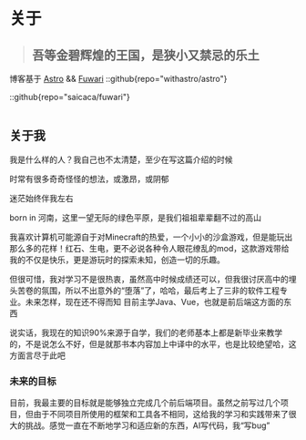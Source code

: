 # 关于

> ## 吾等金碧辉煌的王国，是狭小又禁忌的乐土
>

博客基于 [Astro](https://astro.build/) && [Fuwari](https://github.com/saicaca/fuwari)
::github{repo="withastro/astro"}

::github{repo="saicaca/fuwari"}

<!-- 分栏 -->
<div style="display: flex; justify-content: space-between;">

<div style="width: 48%;">

  </div>
<div style="width: 48%;">

</div>
</div>

## 关于我

我是什么样的人？我自己也不太清楚，至少在写这篇介绍的时候

时常有很多奇奇怪怪的想法，或激昂，或阴郁

迷茫始终伴我左右

born in 河南，这里一望无际的绿色平原，是我们祖祖辈辈翻不过的高山

我喜欢计算机可能源自于对Minecraft的热爱，一个小小的沙盒游戏，但是能玩出那么多的花样！红石、生电，更不必说各种令人眼花缭乱的mod，这款游戏带给我的不仅是快乐，更是游玩时的探索未知，创造一切的乐趣。

但很可惜，我对学习不是很热衷，虽然高中时候成绩还可以，但我很讨厌高中的埋头苦卷的氛围，所以不出意外的“堕落”了，哈哈，最后考上了三非的软件工程专业。未来怎样，现在还不得而知
目前主学Java、Vue，也就是前后端这方面的东西

说实话，我现在的知识90%来源于自学，我们的老师基本上都是新毕业来教学的，不是说怎么不好，但是就那书本内容加上中译中的水平，也是比较绝望哈，这方面言尽于此吧

### 未来的目标

目前，我最主要的目标就是能够独立完成几个前后端项目。虽然之前写过几个项目，但由于不同项目所使用的框架和工具各不相同，这给我的学习和实践带来了很大的挑战。感觉一直在不断地学习和适应新的东西，AI写代码，我“写bug”

<!-- 社交 -->
<!-- <link rel="stylesheet" href="https://cdnjs.cloudflare.com/ajax/libs/font-awesome/6.7.2/css/all.min.css">
<div class="unique-wrapper" style="text-align: center; margin-bottom: 20px;">
        <div class="unique-button">
            <div class="unique-icon"><i class="fab fa-facebook-f"></i></div>
            <span>Facebook</span>
        </div>
        <div class="unique-button">
            <div class="unique-icon"><i class="fab fa-qq"></i></div>
            <span>QQ</span>
        </div>
        <div class="unique-button">
            <div class="unique-icon"><i class="fab fa-instagram"></i></div>
            <span>Instagram</span>
        </div>
        <div class="unique-button">
            <div class="unique-icon"><i class="fab fa-github"></i></div>
            <span>Github</span>
        </div>
        <div class="unique-button">
            <div class="unique-icon"><i class="fab fa-youtube"></i></div>
            <span>YouTube</span>
        </div>
    </div>

<style>
    @import url('https://fonts.googleapis.com/css?family=Poppins:400,500,600,700&display=swap');
.unique-wrapper .unique-button {
    display: inline-block;
    height: 60px;
    width: 60px;
    margin: 0 5px;
    overflow: hidden;
    background: rgb(255, 255, 255);
    border-radius: 50px;
    cursor: pointer;
    box-shadow: 0px 10px 10px rgba(0, 0, 0, 0.1);
    transition: all 0.3s ease-out;
}

.unique-wrapper .unique-button .unique-icon {
    display: inline-block;
    height: 60px;
    width: 60px;
    text-align: center;
    border-radius: 50px;
    box-sizing: border-box;
    line-height: 60px;
}

.unique-wrapper .unique-button:hover {
    width: 200px;
}

.unique-wrapper .unique-button .unique-icon i {
    font-size: 25px;
    line-height: 60px;
}

.unique-wrapper .unique-button span {
    font-size: 20px;
    font-weight: 600;
    line-height: 60px;
    margin-left: 10px;
}

.unique-wrapper .unique-button:nth-child(1):hover .unique-icon {
    background: #4F5A77;
}

.unique-wrapper .unique-button:nth-child(2):hover .unique-icon {
    background: #4298fa;
}

.unique-wrapper .unique-button:nth-child(3):hover .unique-icon {
    background: #f82173;
}

.unique-wrapper .unique-button:nth-child(4):hover .unique-icon {
    background: rgb(240,191,76);
}

.unique-wrapper .unique-button:nth-child(5):hover .unique-icon {
    background: #f32929;
}

.unique-wrapper .unique-button:nth-child(1) span {
    color: #1150ff;
}

.unique-wrapper .unique-button:nth-child(2) span {
    color: #4298fa;
}

.unique-wrapper .unique-button:nth-child(3) span {
    color: #f82173;
}

.unique-wrapper .unique-button:nth-child(4) span {
    color: #565a66;
}

.unique-wrapper .unique-button:nth-child(5) span {
    color: #f32929;
}
</style> -->
